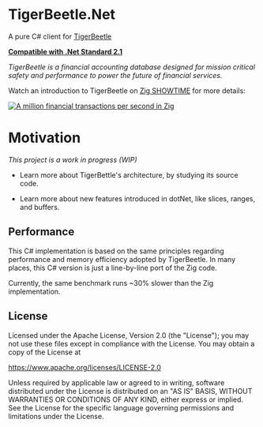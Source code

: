 # TigerBeetle.Net

A pure C# client for [TigerBeetle](https://github.com/coilhq/tigerbeetle)

**[Compatible with .Net Standard 2.1](https://docs.microsoft.com/en-us/dotnet/standard/net-standard)**

*TigerBeetle is a financial accounting database designed for mission critical safety and performance to power the future of financial services.*

Watch an introduction to TigerBeetle on [Zig SHOWTIME](https://www.youtube.com/watch?v=BH2jvJ74npM) for more details:

[![A million financial transactions per second in Zig](https://img.youtube.com/vi/BH2jvJ74npM/0.jpg)](https://www.youtube.com/watch?v=BH2jvJ74npM)

# Motivation

*This project is a work in progress (WIP)*

- Learn more about TigerBettle's architecture, by studying its source code.

- Learn more about new features introduced in dotNet, like slices, ranges, and buffers.

## Performance

This C# implementation is based on the same principles regarding performance and memory efficiency adopted by TigerBeetle. In many places, this C# version is just a line-by-line port of the Zig code. 

Currently, the same benchmark runs ~30% slower than the Zig implementation.

## License

Licensed under the Apache License, Version 2.0 (the "License"); you may not use these files except in compliance with the License. You may obtain a copy of the License at

https://www.apache.org/licenses/LICENSE-2.0

Unless required by applicable law or agreed to in writing, software distributed under the License is distributed on an "AS IS" BASIS, WITHOUT WARRANTIES OR CONDITIONS OF ANY KIND, either express or implied. See the License for the specific language governing permissions and limitations under the License.
